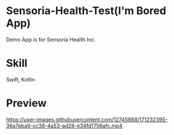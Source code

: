 # Sensoria-Health-Test(I'm Bored App)

Demo App is for Sensoria Health Inc.

# Skill

Swift, Kotlin

# Preview

https://user-images.githubusercontent.com/12745868/171232395-36a7eba9-cc36-4a53-ad28-e34fd1756afc.mp4
